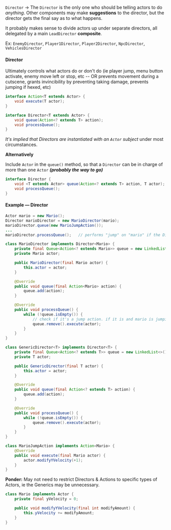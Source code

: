 `Director` &rarr; The `Director` is the only one who should be telling actors to do _anything_.  Other components
may make **suggestions** to the director, but the director gets the final say as to what happens.

It probably makes sense to divide actors up under separate directors, all delegated by a main `LeadDirector` **composite**.

Ex: `EnemyDirector`, `Player1Director`, `Player2Director`, `NpcDirector`, `VehiclesDirector`

#### Director

Ultimately controls what actors do or don't do (ie player jump, menu button activate, enemy move left or stop, etc
-- OR prevents movement during a cutscene, grants invincibility by preventing taking damage, prevents jumping if hexed, etc)

```java
interface Action<T extends Actor> {
    void execute(T actor);
}
```

```java
interface Director<T extends Actor> {
    void queue(Action<? extends T> action);
    void processQueue();
}
```

_It's implied that Directors are instantiated with an `Actor` subject_ under most circumstances.

**Alternatively**

Include `Actor` in the `queue()` method, so that a `Director` can be in charge of more than one `Actor` ***(probably the way to go)***

```java
interface Director {
    void <T extends Actor> queue(Action<? extends T> action, T actor);
    void processQueue();
}
```

#### Example &mdash; Director

```java
Actor mario = new Mario();
Director marioDirector = new MarioDirector(mario);
marioDirector.queue(new MarioJumpAction());
...
marioDirector.processQueue();   // performs "jump" on "mario" if the Director OKs it
```

```java
class MarioDirector implements Director<Mario> {
    private final Queue<Action<? extends Mario>> queue = new LinkedList<>();
    private Mario actor;

    public MarioDirector(final Mario actor) {
        this.actor = actor;
    }

    @Override
    public void queue(final Action<Mario> action) {
        queue.add(action);
    }

    @Override
    public void processQueue() {
        while (!queue.isEmpty()) {
            // check if it's a jump action. if it is and mario is jumping, DON'T execute it -- just skip it
            queue.remove().execute(actor);
        }
    }
}
```

```java
class GenericDirector<T> implements Director<T> {
    private final Queue<Action<? extends T>> queue = new LinkedList<>();
    private T actor;

    public GenericDirector(final T actor) {
        this.actor = actor;
    }

    @Override
    public void queue(final Action<? extends T> action) {
        queue.add(action);
    }

    @Override
    public void processQueue() {
        while (!queue.isEmpty()) {
            queue.remove().execute(actor);
        }
    }
}
```

```java
class MarioJumpAction implements Action<Mario> {
    @Override
    public void execute(final Mario actor) {
        actor.modifyYVelocity(+1);
    }
}
```

**Ponder:** May not need to restrict Directors &amp; Actions to specific types of Actors, ie the Generics may be unnecessary.

```java
class Mario implements Actor {
    private final yVelocity = 0;

    public void modifyYVelocity(final int modifyAmount) {
        this.yVelocity += modifyAmount;
    }
}
```